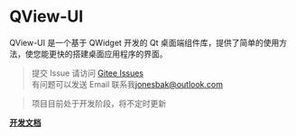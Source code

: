 # QView-UI

QView-UI 是一个基于 QWidget 开发的 Qt 桌面端组件库，提供了简单的使用方法，使您能更快的搭建桌面应用程序的界面。

> 提交 Issue 请访问 [Gitee Issues](https://gitee.com/elton11220/qview-ui/issues)  
> 有问题可以发送 Email 联系我[jonesbak@outlook.com](mailto://jonesbak@outlook.com)

> 项目目前处于开发阶段，将不定时更新

**[开发文档](https://elton11220.github.io/QView-UI/)**
